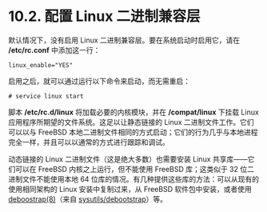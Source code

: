 # 10.2. 配置 Linux 二进制兼容层


默认情况下，没有启用 Linux 二进制兼容层。要在系统启动时启用它，请在 **/etc/rc.conf** 中添加这一行：

```
linux_enable="YES"
```

启用之后，就可以通过运行以下命令来启动，而无需重启：

```
# service linux start
```

脚本 **/etc/rc.d/linux** 将加载必要的内核模块，并在 **/compat/linux** 下挂载 Linux 应用程序所期望的文件系统。这足以让静态链接的 Linux 二进制文件工作。它们可以以与 FreeBSD 本地二进制文件相同的方式启动；它们的行为几乎与本地进程完全一样，并且可以以通常的方式进行跟踪和调试。


动态链接的 Linux 二进制文件（这是绝大多数）也需要安装 Linux 共享库——它们可以在 FreeBSD 内核之上运行，但不能使用 FreeBSD 库；这类似于 32 位二进制文件不能使用本地 64 位库的情况。有几种提供这些库的方法：可以从现有的使用相同架构的 Linux 安装中复制过来，从 FreeBSD 软件包中安装，或者使用 [deboostrap(8)](https://www.freebsd.org/cgi/man.cgi?query=debootstrap&sektion=8&format=html)（来自 [sysutils/debootstrap](https://cgit.freebsd.org/ports/tree/sysutils/debootstrap/pkg-descr)）等。
